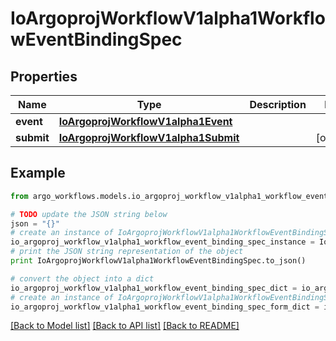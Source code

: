 # IoArgoprojWorkflowV1alpha1WorkflowEventBindingSpec


## Properties

Name | Type | Description | Notes
------------ | ------------- | ------------- | -------------
**event** | [**IoArgoprojWorkflowV1alpha1Event**](IoArgoprojWorkflowV1alpha1Event.md) |  | 
**submit** | [**IoArgoprojWorkflowV1alpha1Submit**](IoArgoprojWorkflowV1alpha1Submit.md) |  | [optional] 

## Example

```python
from argo_workflows.models.io_argoproj_workflow_v1alpha1_workflow_event_binding_spec import IoArgoprojWorkflowV1alpha1WorkflowEventBindingSpec

# TODO update the JSON string below
json = "{}"
# create an instance of IoArgoprojWorkflowV1alpha1WorkflowEventBindingSpec from a JSON string
io_argoproj_workflow_v1alpha1_workflow_event_binding_spec_instance = IoArgoprojWorkflowV1alpha1WorkflowEventBindingSpec.from_json(json)
# print the JSON string representation of the object
print IoArgoprojWorkflowV1alpha1WorkflowEventBindingSpec.to_json()

# convert the object into a dict
io_argoproj_workflow_v1alpha1_workflow_event_binding_spec_dict = io_argoproj_workflow_v1alpha1_workflow_event_binding_spec_instance.to_dict()
# create an instance of IoArgoprojWorkflowV1alpha1WorkflowEventBindingSpec from a dict
io_argoproj_workflow_v1alpha1_workflow_event_binding_spec_form_dict = io_argoproj_workflow_v1alpha1_workflow_event_binding_spec.from_dict(io_argoproj_workflow_v1alpha1_workflow_event_binding_spec_dict)
```
[[Back to Model list]](../README.md#documentation-for-models) [[Back to API list]](../README.md#documentation-for-api-endpoints) [[Back to README]](../README.md)


